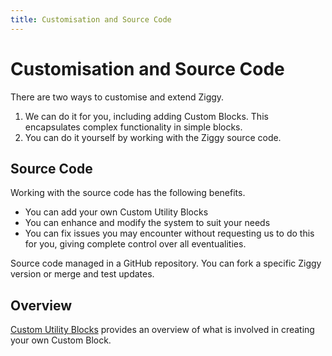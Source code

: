 ```yaml
---
title: Customisation and Source Code
---
```


# Customisation and Source Code

There are two ways to customise and extend Ziggy. 

1. We can do it for you, including adding Custom Blocks. This encapsulates complex functionality in simple blocks.
2. You can do it yourself by working with the Ziggy source code.

## Source Code
Working with the source code has the following benefits.

- You can add your own Custom Utility Blocks
- You can enhance and modify the system to suit your needs
- You can fix issues you may encounter without requesting us to do this for you, giving complete control over all eventualities.

Source code managed in a GitHub repository. You can fork a specific Ziggy version or merge and test updates.

## Overview
[Custom Utility Blocks](Custom-Utility-Blocks.md) provides an overview of what is involved in creating your own Custom Block.

